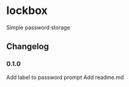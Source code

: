 # lockbox
Simple password storage

## Changelog
### 0.1.0
Add label to password prompt
Add readme.md
